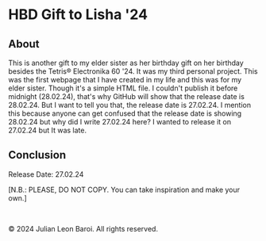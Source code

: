 # HBD Gift to Lisha '24
<p>
  <h2> About </h2>
  This is another gift to my elder sister as her birthday gift on her birthday besides the Tetris® Electronika 60 '24. It was my third personal project. This was the first webpage that I 
  have created in my life and this was for my elder sister. Though it's a simple HTML file. I couldn't publish it before midnight (28.02.24), that's why GitHub will show that the release 
  date is 28.02.24. But I want to tell you that, the release date is 27.02.24. I mention this because anyone can get confused that the release date is showing 28.02.24 but why did I write 
  27.02.24 here? I wanted to release it on 27.02.24 but It was late.
</p>
<p>
  <h2> Conclusion </h2>
  Release Date: 27.02.24
</p>
<p>
  [N.B.: PLEASE, DO NOT COPY. You can take inspiration and make your own.]
</p>   
<br>
<p>
  © 2024 Julian Leon Baroi. All rights reserved.
</p>

